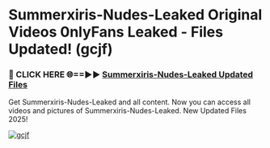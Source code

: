 # Summerxiris-Nudes-Leaked Original Videos 0nlyFans Leaked - Files Updated! (gcjf)

<h3>🔴 CLICK HERE 🌐==►► <a href="https://tinyurl.com/5h6xmrr3" rel="nofollow">Summerxiris-Nudes-Leaked Updated Files</a></h3>

Get Summerxiris-Nudes-Leaked and all content. Now you can access all videos and pictures of Summerxiris-Nudes-Leaked. New Updated Files 2025!

[![gcjf](https://i.imgur.com/KVD873Z.gif)](https://tinyurl.com/5h6xmrr3)
